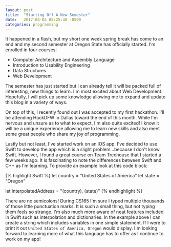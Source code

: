 ```yaml
---
layout: post
title:  "Starting Off A New Semester"
date:   2017-04-04 08:25:40 -0500
categories: programming
---
```


It happened in a flash, but my short one week spring break has come to an end and my second semester at Oregon State has officially started. I'm enrolled in four courses:
* Computer Architecture and Assembly Language
* Introduction to Usability Engineering
* Data Structures
* Web Development

The semester has just started but I can already tell it will be packed full of interesting, new things to learn. I'm most excited about Web Development. Hopefully, I will pick up some knowledge allowing me to expand and update this blog in a variety of ways. 

On top of this, I recently found out I was accepted to my first hackathon. I'll be attending HackDFW in Dallas toward the end of this month. While I'm nervous and unsure as to what to expect, I'm also quite excited! I know it will be a unique experience allowing me to learn new skills and also meet some great people who share my joy of programming.

Lastly but not least, I've started work on an iOS app. I've decided to use Swift to develop the app which is a slight problem...because I don't know Swift. However, I found a great course on Team Treehouse that I started a few weeks ago. It is fascinating to note the differences between Swift and C++ as I'm learning. To provide an example look at this code block:

{% highlight Swift %}
let country = "United States of America"
let state = "Oregon"

let interpolatedAddress = "\(country), \(state)"
{% endhighlight %}

There are no semicolons! During CS165 I'm sure I typed multiple thousands of those little punctuation marks. It is such a small thing, but not typing them feels so strange. I'm also much more aware of neat features included in Swift such as interpolation and dictionaries. In the example above I can create a string which includes variables in one simple statement. If I were to print it out `United States of America, Oregon` would display. I'm looking forward to learning more of what this language has to offer as I continue to work on my app!